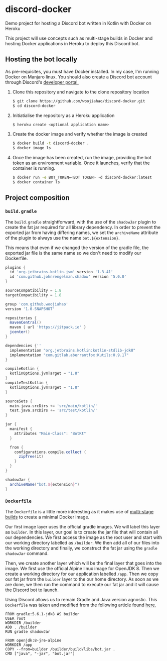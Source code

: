# discord-docker
Demo project for hosting a Discord bot written in Kotlin with Docker on Heroku

This project will use concepts such as multi-stage builds in Docker and hosting Docker applications in Heroku to deploy this Discord bot.

## Hosting the bot locally
As pre-requisites, you must have Docker installed. In my case, I'm running Docker on Manjaro linux. You should also create a Discord bot account through Discord's [developer portal.](https://discordapp.com/developers/docs/intro)

1. Clone this repository and navigate to the clone repository location

   ```bash 
   $ git clone https://github.com/woojiahao/discord-docker.git
   $ cd discord-docker
   ```

2. Initiatialise the repository as a Heroku application
   
   ```bash 
   $ heroku create <optional application name>
   ```

3. Create the docker image and verify whether the image is created
   
   ```bash
   $ docker build -t discord-docker .
   $ docker image ls
   ```

4. Once the image has been created, run the image, providing the bot token as an environment variable. Once it launches, verify that the container is running.
   
   ```bash
   $ docker run -e BOT_TOKEN=<BOT TOKEN> -d discord-docker:latest
   $ docker container ls
   ```

## Project composition
### `build.gradle`
The `build.gradle` straightforward, with the use of the `shadowJar` plugin to create the fat jar required for all library dependency. In order to prevent the exported jar from having differing names, we set the `archiveName` attribute of the plugin to always use the name `bot.${extension}`.

This means that even if we changed the version of the gradle file, the exported jar file is the same name so we don't need to modify our Dockerfile.

```groovy
plugins {
  id 'org.jetbrains.kotlin.jvm' version '1.3.41'
  id 'com.github.johnrengelman.shadow' version '5.0.0'
}

sourceCompatibility = 1.8
targetCompatibility = 1.8

group 'com.github.woojiahao'
version '1.0-SNAPSHOT'

repositories {
  mavenCentral()
  maven { url 'https://jitpack.io' }
  jcenter()
}

dependencies {''
  implementation "org.jetbrains.kotlin:kotlin-stdlib-jdk8"
  implementation "com.gitlab.aberrantfox:Kutils:0.9.17"
}

compileKotlin {
  kotlinOptions.jvmTarget = "1.8"
}
compileTestKotlin {
  kotlinOptions.jvmTarget = "1.8"
}

sourceSets {
  main.java.srcDirs += 'src/main/kotlin/'
  test.java.srcDirs += 'src/test/kotlin/'
}

jar {
  manifest {
    attributes "Main-Class": "BotKt"
  }

  from {
    configurations.compile.collect {
      zipTree(it)
    }
  }
}

shadowJar {
  archiveName("bot.${extension}")
}
```

### `Dockerfile`
The `Dockerfile` is a little more interesting as it makes use of [multi-stage builds](https://docs.docker.com/v17.09/engine/userguide/eng-image/multistage-build/) to create a minimal Docker image. 

Our first image layer uses the official gradle images. We will label this layer as `builder`. In this layer, our goal is to create the jar file that will contain all our dependencies. We first access the image as the root user and start with our working directory labelled as `/builder`. We then add all of our files into the working directory and finally, we construct the fat jar using the `gradle shadowJar` command.

Then, we create another layer which will be the final layer that goes into the image. We first use the official Alpine linux image for OpenJDK 8. Then we create a working directory for our application labelled `/app`. Then we copy our fat jar from the `builder` layer to the our home directory. As soon as we are done, we then run the command to execute our fat jar and it will cause the Discord bot to launch.

Using Discord allows us to remain Gradle and Java version agnostic. This `Dockerfile` was taken and modified from the following article found [here.](https://www.richyhbm.co.uk/posts/kotlin-docker-spring-oh-my/)

```docker
FROM gradle:5.6.1-jdk8 AS builder
USER root
WORKDIR /builder
ADD . /builder
RUN gradle shadowJar

FROM openjdk:8-jre-alpine
WORKDIR /app
COPY --from=builder /builder/build/libs/bot.jar .
CMD ["java", "-jar", "bot.jar"]
```